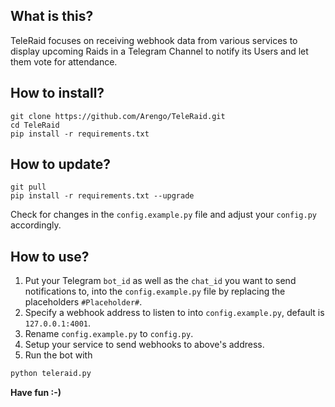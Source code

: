 ## What is this?
TeleRaid focuses on receiving webhook data from various services to display upcoming Raids in a Telegram Channel to notify its Users and let them vote for attendance.

## How to install?
```
git clone https://github.com/Arengo/TeleRaid.git
cd TeleRaid
pip install -r requirements.txt
```

## How to update?
```
git pull
pip install -r requirements.txt --upgrade
```
Check for changes in the ``config.example.py`` file and adjust your ``config.py`` accordingly.

## How to use?
1. Put your Telegram ``bot_id`` as well as the ``chat_id`` you want to send notifications to, into the ``config.example.py`` file by replacing the placeholders ``#Placeholder#``.
3. Specify a webhook address to listen to into ``config.example.py``, default is ``127.0.0.1:4001``.
2. Rename ``config.example.py`` to ``config.py``.
4. Setup your service to send webhooks to above's address.
5. Run the bot with
```bash
python teleraid.py
```

**Have fun :-)**
